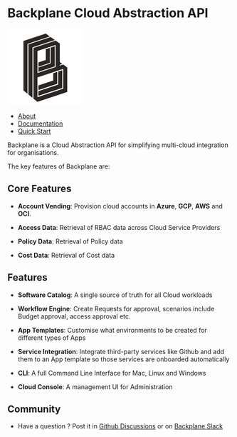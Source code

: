 # Backplane Cloud Abstraction API

![](newlogo.png)
- [About](https://backplane.dev/about/)
- [Documentation](https://backplane.dev/docs/)
- [Quick Start](https://backplane.dev/docs/quick-start/)



Backplane is a Cloud Abstraction API for simplifying multi-cloud integration for organisations. 

The key features of Backplane are: 

## Core Features

- **Account Vending**: Provision cloud accounts in **Azure**, **GCP**, **AWS** and **OCI**.

- **Access Data**: Retrieval of RBAC data across Cloud Service Providers
  
- **Policy Data**: Retrieval of Policy data
  
- **Cost Data**: Retrieval of Cost data

## Features

- **Software Catalog**: A single source of truth for all Cloud workloads

- **Workflow Engine**: Create Requests for approval, scenarios include Budget approval, access approval etc.

- **App Templates**: Customise what environments to be created for different types of Apps

- **Service Integration**: Integrate third-party services like Github and add them to an App template so those services are onboarded automatically

- **CLI**: A full Command Line Interface for Mac, Linux and Windows

- **Cloud Console**: A management UI for Administration


## Community

- Have a question ? Post it in [Github Discussions](https://github.com/orgs/backplane-cloud/discussions) or on [Backplane Slack](https://backplane-dev.slack.com/)
  


<!--

**Here are some ideas to get you started:**

🙋‍♀️ A short introduction - what is your organization all about?
🌈 Contribution guidelines - how can the community get involved?
👩‍💻 Useful resources - where can the community find your docs? Is there anything else the community should know?
🍿 Fun facts - what does your team eat for breakfast?
🧙 Remember, you can do mighty things with the power of [Markdown](https://docs.github.com/github/writing-on-github/getting-started-with-writing-and-formatting-on-github/basic-writing-and-formatting-syntax)
-->
